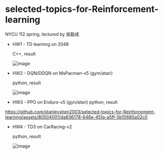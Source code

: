 # selected-topics-for-Reinforcement-learning
NYCU 112 spring, lectured by 吳毅成

- HW1 - TD learning on 2048
  
  C++, result


  ![image](https://github.com/stanleyshen2003/selected-topics-for-Reinforcement-learning/assets/80504001/0181bc8e-4b09-4260-b646-228311df347a)

- HW2 - DQN/DDQN on MsPacman-v5 (gym/atari)
  
  python, result

  
  ![image](https://github.com/stanleyshen2003/selected-topics-for-Reinforcement-learning/assets/80504001/75b06d3d-ff74-4f75-8879-bb5a26217ed0)

- HW3 - PPO on Enduro-v5 (gyn/atari)
  python, result
  
https://github.com/stanleyshen2003/selected-topics-for-Reinforcement-learning/assets/80504001/da836178-646e-45fa-a5ff-5b10680a02c0


- HW4 - TD3 on CarRacing-v2

  python, result

  ![image](https://github.com/stanleyshen2003/selected-topics-for-Reinforcement-learning/assets/80504001/94616f56-d51a-48a0-96de-6b268e78dd59)
